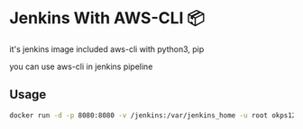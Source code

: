 # Jenkins With AWS-CLI 📦

it's jenkins image included aws-cli with python3, pip

you can use aws-cli in jenkins pipeline

## Usage

```bash
docker run -d -p 8080:8080 -v /jenkins:/var/jenkins_home -u root okps123/jenkins-with-aws-cli:latest
```

